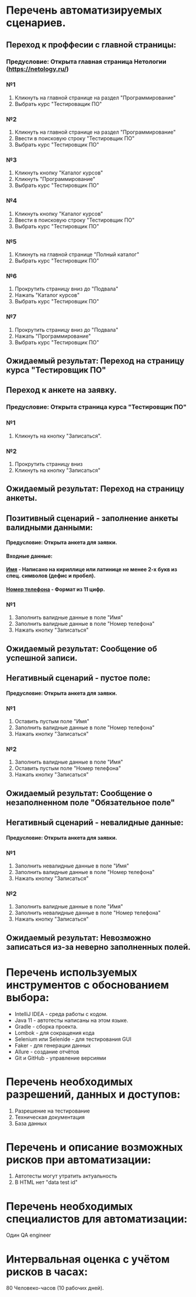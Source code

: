 # Перечень автоматизируемых сценариев.
## Переход к проффесии с главной страницы:
### Предусловие: Открыта главная страница Нетологии (https://netology.ru/)
### №1 
1. Кликнуть на главной странице на раздел "Программирование"
2. Выбрать курс "Тестироващик ПО"
### №2
1. Кликнуть на главной странице на раздел "Программирование"
2. Ввести в поисковую строку "Тестировщик ПО"
3. Выбрать курс "Тестировщик ПО"
### №3
1. Кликнуть кнопку "Каталог курсов"
2. Кликнуть "Программирование"
3. Выбрать курс "Тестировщик ПО"
### №4
1. Кликнуть кнопку "Каталог курсов"
2. Ввести в поисковую строку "Тестировщик ПО"
3. Выбрать курс "Тестировщик ПО"
### №5
1. Кликнуть на главной странице "Полный каталог"
2. Выбрать курс "Тестировщик ПО"
### №6
1. Прокрутить страницу вниз до "Подвала"
2. Нажать "Каталог курсов"
3. Выбрать курс "Тестировщик ПО"
### №7
1. Прокрутить страницу вниз до "Подвала"
2. Нажать "Программирование"
3. Выбрать курс "Тестировщик ПО"
## Ожидаемый результат: Переход на страницу курса "Тестировщик ПО"
## Переход к анкете на заявку.
### Предусловие: Открыта страница курса "Тестировщик ПО"
### №1 
1. Кликнуть на кнопку "Записаться".
### №2 
1. Прокрутить страницу вниз
2. Кликнуть на кнопку "Записаться"
## Ожидаемый результат: Переход на страницу анкеты.
## Позитивный сценарий - заполнение анкеты валидными данными:
#### Предусловие: Открыта анкета для заявки.
#### Входные данные:
#### <u>Имя</u> - Написано на кириллице или латинице не менее 2-х букв из спец. символов (дефис и пробел).
#### <u>Номер телефона</u> - Формат из 11 цифр.
### №1
1. Заполнить валидные данные в поле "Имя"
2. Заполнить валидные данные в поле "Номер телефона"
3. Нажать кнопку "Записаться"
## Ожидаемый результат: Сообщение об успешной записи.
## Негативный сценарий - пустое поле:
#### Предусловие: Открыта анкета для заявки.
### №1
1. Оставить пустым поле "Имя"
2. Заполнить валидные данные в поле "Номер телефона"
3. Нажать кнопку "Записаться"
### №2
1. Заполнить валидные данные в поле "Имя"
2. Оставить пустым поле "Номер телефона"
3. Нажать кнопку "Записаться"
## Ожидаемый результат: Сообщение о незаполненном поле "Обязательное поле"
## Негативный сценарий - невалидные данные:
#### Предусловие: Открыта анкета для заявки.
### №1
1. Заполнить невалидные данные в поле "Имя"
2. Заполнить валидные данные в поле "Номер телефона"
3. Нажать кнопку "Записаться"
### №2
1. Заполнить валидные данные в поле "Имя"
2. Заполнить невалидные данные в поле "Номер телефона"
3. Нажать кнопку "Записаться"
## Ожидаемый результат: Невозможно записаться из-за неверно заполненных полей.

# Перечень используемых инструментов с обоснованием выбора:
- IntelliJ IDEA - среда работы с кодом.
- Java 11 - автотесты написаны на этом языке.
- Gradle - сборка проекта.
- Lombok - для сокращения кода
- Selenium или Selenide - для тестирования GUI
- Faker - для генерации данных
- Allure - создание отчётов
- Git и GitHub - управление версиями
# Перечень необходимых разрешений, данных и доступов:
1. Разрешение на тестирование
2. Техническая документация
3. База данных
# Перечень и описание возможных рисков при автоматизации:
1. Автотесты могут утратить актуальность
2. В HTML нет "data test id"
# Перечень необходимых специалистов для автоматизации:
Один QA engineer
# Интервальная оценка с учётом рисков в часах:
80 Человеко-часов (10 рабочих дней).